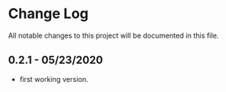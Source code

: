 # Change Log

All notable changes to this project will be documented in this file.

## 0.2.1 - 05/23/2020

- first working version.